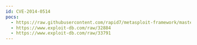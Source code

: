 ```yaml
---
id: CVE-2014-0514
pocs:
  - https://raw.githubusercontent.com/rapid7/metasploit-framework/master/modules/exploits/android/fileformat/adobe_reader_pdf_js_interface.rb
  - https://www.exploit-db.com/raw/32884
  - https://www.exploit-db.com/raw/33791
---
```

